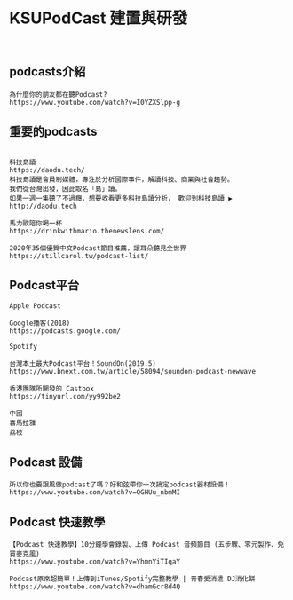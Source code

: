 # KSUPodCast 建置與研發
```

```
```

```

## podcasts介紹
```
為什麼你的朋友都在聽Podcast?
https://www.youtube.com/watch?v=I0YZXSlpp-g

```



## 重要的podcasts
```

```
```
科技島讀
https://daodu.tech/
科技島讀是會員制媒體，專注於分析國際事件，解讀科技、商業與社會趨勢。
我們從台灣出發，因此取名「島」讀。 
如果一週一集聽了不過癮，想要收看更多科技島讀分析， 歡迎到科技島讀 ▶️ http://daodu.tech
```

```
馬力歐陪你喝一杯
https://drinkwithmario.thenewslens.com/
```
```
2020年35個優質中文Podcast節目推薦，讓耳朵聽見全世界
https://stillcarol.tw/podcast-list/
```
## Podcast平台
```
Apple Podcast

```
```
Google播客(2018)
https://podcasts.google.com/
```
```
Spotify

```
```
台灣本土最大Podcast平台！SoundOn(2019.5)
https://www.bnext.com.tw/article/58094/soundon-podcast-newwave
```
```
香港團隊所開發的 Castbox
https://tinyurl.com/yy992be2
```
```
中國
喜馬拉雅
荔枝
```
## Podcast 設備
```
所以你也要跟風做podcast了嗎？好和弦帶你一次搞定podcast器材設備！
https://www.youtube.com/watch?v=QGHUu_nbmMI
```


## Podcast 快速教學
```
【Podcast 快速教學】10分鐘學會錄製、上傳 Podcast 音頻節目 (五步驟、零元製作、免買麥克風)
https://www.youtube.com/watch?v=YhmnYiTIqaY
```
```
Podcast原來超簡單！上傳到iTunes/Spotify完整教學 | 青春愛消遣 DJ消化餅
https://www.youtube.com/watch?v=dhamGcr8d4Q
```
##
```


```


##
```


```
